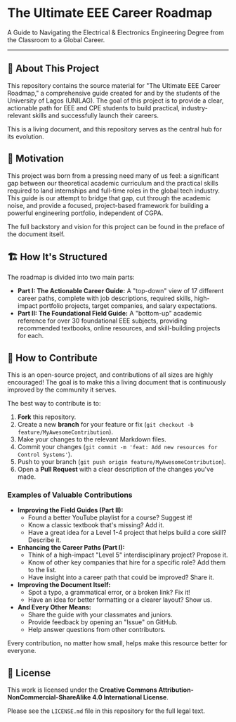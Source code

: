 # The Ultimate EEE Career Roadmap

A Guide to Navigating the Electrical & Electronics Engineering Degree from the Classroom to a Global Career.

---

## 📖 About This Project

This repository contains the source material for "The Ultimate EEE Career Roadmap," a comprehensive guide created for and by the students of the University of Lagos (UNILAG). The goal of this project is to provide a clear, actionable path for EEE and CPE students to build practical, industry-relevant skills and successfully launch their careers.

This is a living document, and this repository serves as the central hub for its evolution.

## 🚀 Motivation

This project was born from a pressing need many of us feel: a significant gap between our theoretical academic curriculum and the practical skills required to land internships and full-time roles in the global tech industry. This guide is our attempt to bridge that gap, cut through the academic noise, and provide a focused, project-based framework for building a powerful engineering portfolio, independent of CGPA.

The full backstory and vision for this project can be found in the preface of the document itself.

## 🏗️ How It's Structured

The roadmap is divided into two main parts:

*   **Part I: The Actionable Career Guide:** A "top-down" view of 17 different career paths, complete with job descriptions, required skills, high-impact portfolio projects, target companies, and salary expectations.
*   **Part II: The Foundational Field Guide:** A "bottom-up" academic reference for over 30 foundational EEE subjects, providing recommended textbooks, online resources, and skill-building projects for each.

## 🤝 How to Contribute

This is an open-source project, and contributions of all sizes are highly encouraged! The goal is to make this a living document that is continuously improved by the community it serves.

The best way to contribute is to:
1.  **Fork** this repository.
2.  Create a new **branch** for your feature or fix (`git checkout -b feature/MyAwesomeContribution`).
3.  Make your changes to the relevant Markdown files.
4.  Commit your changes (`git commit -m 'feat: Add new resources for Control Systems'`).
5.  Push to your branch (`git push origin feature/MyAwesomeContribution`).
6.  Open a **Pull Request** with a clear description of the changes you've made.

### Examples of Valuable Contributions

*   **Improving the Field Guides (Part II):**
    *   Found a better YouTube playlist for a course? Suggest it!
    *   Know a classic textbook that's missing? Add it.
    *   Have a great idea for a Level 1-4 project that helps build a core skill? Describe it.
*   **Enhancing the Career Paths (Part I):**
    *   Think of a high-impact "Level 5" interdisciplinary project? Propose it.
    *   Know of other key companies that hire for a specific role? Add them to the list.
    *   Have insight into a career path that could be improved? Share it.
*   **Improving the Document Itself:**
    *   Spot a typo, a grammatical error, or a broken link? Fix it!
    *   Have an idea for better formatting or a clearer layout? Show us.
*   **And Every Other Means:**
    *   Share the guide with your classmates and juniors.
    *   Provide feedback by opening an "Issue" on GitHub.
    *   Help answer questions from other contributors.

Every contribution, no matter how small, helps make this resource better for everyone.
## 📜 License

This work is licensed under the **Creative Commons Attribution-NonCommercial-ShareAlike 4.0 International License**.

Please see the `LICENSE.md` file in this repository for the full legal text.
